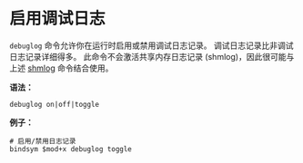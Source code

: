 # 启用调试日志

`debuglog` 命令允许你在运行时启用或禁用调试日志记录。
调试日志记录比非调试日志记录详细得多。
此命令不会激活共享内存日志记录 (shmlog)，因此很可能与上述 [shmlog](https://zjuyk.site/i3wm-userguide-zh/%E5%91%BD%E4%BB%A4%E5%88%97%E8%A1%A8/%E5%90%AF%E7%94%A8%E5%85%B1%E4%BA%AB%E5%86%85%E5%AD%98%E6%97%A5%E5%BF%97.html) 命令结合使用。

**语法：**

```
debuglog on|off|toggle
```

**例子：**

```
# 启用/禁用日志记录
bindsym $mod+x debuglog toggle
```